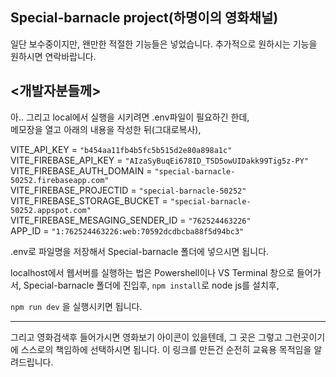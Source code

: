 ## Special-barnacle project(하명이의 영화채널)  
  
일단 보수중이지만, 왠만한 적절한 기능들은 넣었습니다. 
추가적으로 원하시는 기능을 원하시면 연락바랍니다.
  
## <개발자분들께>  
아.. 그리고 local에서 실행을 시키려면 .env파일이 필요하긴 한데,   
메모장을 열고 아래의 내용을 작성한 뒤(그대로복사),  
   
VITE_API_KEY = `"b454aa11fb4b5fc5b515d2e80a898a1c"`    
VITE_FIREBASE_API_KEY = `"AIzaSyBuqEi678ID_T5D5owUIDakk99Tig5z-PY"`      
VITE_FIREBASE_AUTH_DOMAIN = `"special-barnacle-50252.firebaseapp.com"`     
VITE_FIREBASE_PROJECTID = `"special-barnacle-50252"`     
VITE_FIREBASE_STORAGE_BUCKET = `"special-barnacle-50252.appspot.com"`     
VITE_FIREBASE_MESAGING_SENDER_ID = `"762524463226"`     
APP_ID = `"1:762524463226:web:70592dcdbcba88f5d94bc3"`     
    
    

.env로 파일명을 저장해서 Special-barnacle 폴더에 넣으시면 됩니다.     

localhost에서 웹서버를 실행하는 법은 Powershell이나 VS Terminal 창으로 들어가서, Special-barnacle 폴더에 진입후,
`npm install`로 node js를 설치후, 
  
`npm run dev` 을 실행시키면 됩니다.  



-------------------------------------
그리고 영화검색후 들어가시면 영화보기 아이콘이 있을텐데, 그 곳은 그렇고 그런곳이기에 스스로의 책임하에 선택하시면 됩니다.
이 링크를 만든건 순전히 교육용 목적임을 알려드립니다.
